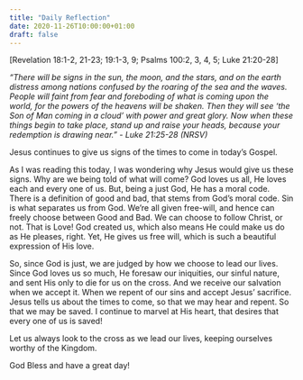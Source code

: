 ```yaml
---
title: "Daily Reflection"
date: 2020-11-26T10:00:00+01:00
draft: false
---
```


[Revelation 18:1-2, 21-23; 19:1-3, 9; Psalms 100:2, 3, 4, 5; Luke 21:20-28]

_“There will be signs in the sun, the moon, and the stars, and on the earth distress among nations confused by the roaring of the sea and the waves. People will faint from fear and foreboding of what is coming upon the world, for the powers of the heavens will be shaken. Then they will see ‘the Son of Man coming in a cloud’ with power and great glory. Now when these things begin to take place, stand up and raise your heads, because your redemption is drawing near.” - Luke 21:25-28 (NRSV)_

Jesus continues to give us signs of the times to come in today’s Gospel.

As I was reading this today, I was wondering why Jesus would give us these signs. Why are we being told of what will come? God loves us all, He loves each and every one of us. But, being a just God, He has a moral code. There is a definition of good and bad, that stems from God’s moral code. Sin is what separates us from God. We’re all given free-will, and hence can freely choose between Good and Bad. We can choose to follow Christ, or not. That is Love! God created us, which also means He could make us do as He pleases, right. Yet, He gives us free will, which is such a beautiful expression of His love.

So, since God is just, we are judged by how we choose to lead our lives. Since God loves us so much, He foresaw our iniquities, our sinful nature, and sent His only to die for us on the cross. And we receive our salvation when we accept it. When we repent of our sins and accept Jesus’ sacrifice. Jesus tells us about the times to come, so that we may hear and repent. So that we may be saved. I continue to marvel at His heart, that desires that every one of us is saved!

Let us always look to the cross as we lead our lives, keeping ourselves worthy of the Kingdom.

God Bless and have a great day!